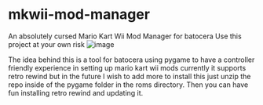 # mkwii-mod-manager
An absolutely cursed Mario Kart Wii Mod Manager for batocera
Use this project at your own risk
![image](https://github.com/user-attachments/assets/b20e0457-0eca-4079-bd47-9cbb6f24a956)

The idea behind this is a tool for batocera using pygame to have a controller friendly experience in setting up mario kart wii mods
currently it supports retro rewind but in the future I wish to add more to install this just unzip the repo inside of the pygame folder
in the roms directory. Then you can have fun installing retro rewind and updating it.
